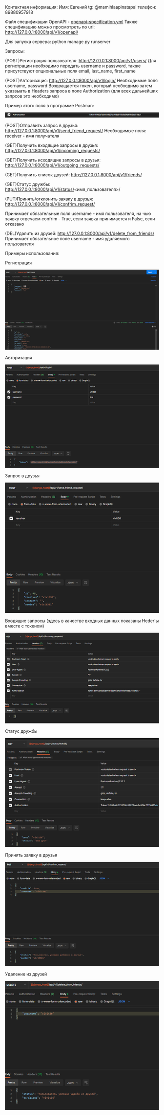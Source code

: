 Контактная информация:
Имя: Евгений
tg: @mamihlaapinatapai
телефон: 89880957918

Файл спецификации OpenAPI - [openapi-specification.yml](vktask/openapi-specification.yml)
Также спецификацию можно просмотреть по url: http://127.0.0.1:8000/api/v1/openapi/

Для запуска сервера: python manage.py runserver

Запросы:

(POST)Регистрация пользователя: http://127.0.0.1:8000/api/v1/users/
Для регистрации необходимо передать username и password, также присутствуют опциональные поля
email, last_name, first_name

(POST)Авторизация: http://127.0.0.1:8000/api/v1/login/
Необходимые поля username, password
Возвращается токен, который необходимо затем указвыать в Headers запроса
в поле Authorization (для всех дальнейших запрсов это необходимо)

Пример этого поля в программе Postman:

![Пример этого поля в программе Postman](vktask/doc_photos/img.png)

(POST)Отправить запрос в друзья: http://127.0.0.1:8000/api/v1/send_friend_request/
Необходимые поля: receiver - имя получателя

(GET)Получить входящие запросы в друзья: http://127.0.0.1:8000/api/v1/incoming_requests/

(GET)Получить исходящие запросы в друзья: http://127.0.0.1:8000/api/v1/outgoing_requests/

(GET)Получить список друзей: http://127.0.0.1:8000/api/v1/friends/

(GET)Статус дружбы: http://127.0.0.1:8000/api/v1/status/<имя_пользователя>/

(PUT)Принять/отклонить заявку в друзья: http://127.0.0.1:8000/api/v1/confrim_request/

Принимает обязательные поля username - имя пользователя, на чью заявку отвечаем
confrim - True, если заявка принимается и False, если отказано

(DEL)Удалить из друзей: http://127.0.0.1:8000/api/v1/delete_from_friends/
Принимает обязательное поле username - имя удаляемого пользователя

Примеры использования:


Регистрация 

![img_1.png](vktask/doc_photos/img_1.png)

Авторизация

![img_2.png](vktask/doc_photos/img_2.png)

Запрос в друзья

![img_3.png](vktask/doc_photos/img_3.png)

Входящие запросы (здесь в качестве входных данных показаны Heder'ы вместе с токеном)

![img_4.png](vktask/doc_photos/img_4.png)

Статус дружбы

![img_5.png](vktask/doc_photos/img_5.png)

Принять заявку в друзья

![img_6.png](vktask/doc_photos/img_6.png)

Удаление из друзей

![img_7.png](vktask/doc_photos/img_7.png)